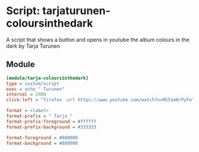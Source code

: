 # Script: tarjaturunen-coloursinthedark

A script that shows a button and opens in youtube the album colours in the dark by Tarja Turunen


## Module

```ini
[module/tarja-coloursinthedark]
type = custom/script
exec = echo " Turunen"
interval = 2400
click-left = "firefox -url https://www.youtube.com/watch?v=MS51m6rPyFo"

format = <label>
format-prefix = " Tarja "
format-prefix-foreground = #ffffff
format-prefix-background = #333333

format-foreground = #000000
format-background = #880000
```
